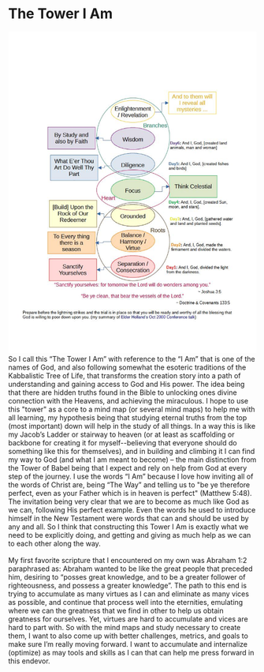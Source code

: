 # The Tower I Am
<img src="TowerIAm.jpg" />
So I call this “The Tower I Am” with reference to the “I Am” that is one of the names of God, 
and also following somewhat the esoteric traditions of the Kabbalistic Tree of Life, that transforms 
the creation story into a path of understanding and gaining access to God and His power. The idea being that there 
are hidden truths found in the Bible to unlocking ones divine connection with the Heavens, and 
achieving the miraculous.  I hope to use this "tower" as a core to a mind map (or several mind maps) to help 
me with all learning, my hypothesis being that studying eternal truths from the top (most important) down will help in 
the study of all things. In a way this is like my Jacob’s Ladder or stairway to heaven (or at least as 
scaffolding or backbone for creating it for myself--believing that everyone should do something like this for themselves), 
and in building and climbing it I can find my way to God (and what I am meant to become) – the main distinction from the Tower of 
Babel being that I expect and rely on help from God at every step of the journey. I use the words “I Am” because I love 
how inviting all of the words of Christ are, being “The Way” and telling us to "be ye therefore perfect, 
even as your Father which is in heaven is perfect" (Matthew 5:48). The invitation being very clear that 
we are to become as much like God as we can, following His perfect example. Even the words he used to introduce himself
in the New Testament were words that can and should be used by any and all. So I think that constructing 
this Tower I Am is exactly what we need to be explicitly doing, and getting and giving as much help as 
we can to each other along the way.
<br>
<br>
My first favorite scripture that I encountered on my own was Abraham 1:2 paraphrased as: Abraham wanted to be like 
the great people that preceded him, desiring to “posses great knowledge, and to be a greater follower of righteousness, 
and possess a greater knowledge”. The path to this end is trying to accumulate as many virtues as I can and eliminate 
as many vices as possible, and continue that process well into the eternities, emulating where we can the greatness that we find
in other to help us obtain greatness for ourselves. Yet, virtues are hard to accumulate and vices 
are hard to part with. So with the mind maps and study necessary to create them, I want to also come up with better 
challenges, metrics, and goals to make sure I’m really moving forward. I want to accumulate and internalize (optimize) as 
may tools and skills as I can that can help me press forward in this endevor.


